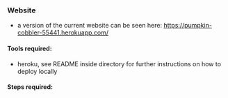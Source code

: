 ### Website
 * a version of the current website can be seen here: <https://pumpkin-cobbler-55441.herokuapp.com/>
    
#### Tools required:
* heroku, see README inside directory for further instructions on how to deploy locally

#### Steps required:
    
